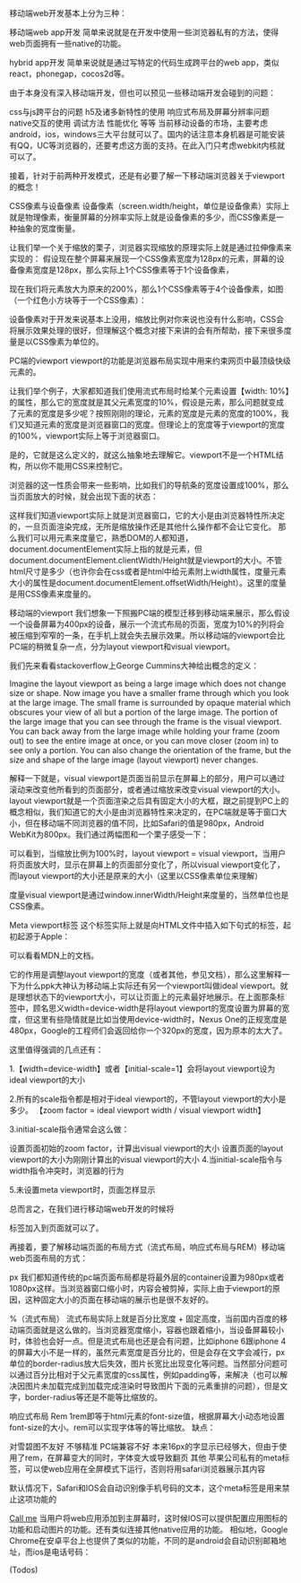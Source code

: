  

移动端web开发基本上分为三种：


移动端web app开发
简单来说就是在开发中使用一些浏览器私有的方法，使得web页面拥有一些native的功能。

hybrid app开发
简单来说就是通过写特定的代码生成跨平台的web app，类似react，phonegap，cocos2d等。

由于本身没有深入移动端开发，但也可以预见一些移动端开发会碰到的问题：

css与js跨平台的问题
h5及诸多新特性的使用
响应式布局及屏幕分辨率问题
native交互的使用
调试方法
性能优化
等等
当前移动设备的市场，主要考虑android，ios，windows三大平台就可以了。国内的话注意本身机器是可能安装有QQ，UC等浏览器的，还要考虑这方面的支持。在此入门只考虑webkit内核就可以了。

接着，针对于前两种开发模式，还是有必要了解一下移动端浏览器关于viewport的概念！

CSS像素与设备像素
设备像素（screen.width/height，单位是设备像素）实际上就是物理像素，衡量屏幕的分辨率实际上就是设备像素的多少，而CSS像素是一种抽象的宽度衡量。

让我们举一个关于缩放的栗子，浏览器实现缩放的原理实际上就是通过拉伸像素来实现的： 假设现在整个屏幕来展现一个CSS像素宽度为128px的元素，屏幕的设备像素宽度是128px，那么实际上1个CSS像素等于1个设备像素，

现在我们将元素放大为原来的200%，那么1个CSS像素等于4个设备像素，如图（一个红色小方块等于一个CSS像素）：

设备像素对于开发来说基本上没用，缩放比例对你来说也没有什么影响，CSS会将展示效果处理的很好，但理解这个概念对接下来讲的会有所帮助，接下来很多度量是以CSS像素为单位的。

PC端的viewport
viewport的功能是浏览器布局实现中用来约束网页中最顶级快级元素<html>的。

让我们举个例子，大家都知道我们使用流式布局时给某个元素设置【width: 10%】的属性，那么它的宽度就是其父元素宽度的10%，假设是<body>元素，那么问题就变成了<body>元素的宽度是多少呢？按照刚刚的理论，<body>元素的宽度是<html>元素的宽度的100%，我们又知道<html>元素的宽度是浏览器窗口的宽度。但理论上<html>的宽度等于viewport的宽度的100%，viewport实际上等于浏览器窗口。

是的，它就是这么定义的，就这么抽象地去理解它。viewport不是一个HTML结构，所以你不能用CSS来控制它。

浏览器的这一性质会带来一些影响，比如我们的导航条的宽度设置成100%，那么当页面放大的时候，就会出现下面的状态：



这样我们知道viewport实际上就是浏览器窗口，它的大小是由浏览器特性所决定的，一旦页面渲染完成，无所是缩放操作还是其他什么操作都不会让它变化。 那么我们可以用<html>元素来度量它，熟悉DOM的人都知道，document.documentElement实际上指的就是<html>元素，但document.documentElement.clientWidth/Height就是viewport的大小。不管html尺寸是多少（也许你会在css或者是html中给<html>元素附上width属性，度量<html>元素大小的属性是document.documentElement.offsetWidth/Height）。这里的度量是用CSS像素来度量的。

移动端的viewport
我们想象一下照搬PC端的模型迁移到移动端来展示，那么假设一个设备屏幕为400px的设备，展示一个流式布局的页面，宽度为10%的列将会被压缩到窄窄的一条，在手机上就会失去展示效果。所以移动端的viewport会比PC端的稍微复杂一点，分为layout viewport和visual viewport。

我们先来看看stackoverflow上George Cummins大神给出概念的定义：

Imagine the layout viewport as being a large image which does not change size or shape. Now image you have a smaller frame through which you look at the large image. The small frame is surrounded by opaque material which obscures your view of all but a portion of the large image. The portion of the large image that you can see through the frame is the visual viewport. You can back away from the large image while holding your frame (zoom out) to see the entire image at once, or you can move closer (zoom in) to see only a portion. You can also change the orientation of the frame, but the size and shape of the large image (layout viewport) never changes.

解释一下就是，visual viewport是页面当前显示在屏幕上的部分，用户可以通过滚动来改变他所看到的页面部分，或者通过缩放来改变visual viewport的大小。layout viewport就是一个页面渲染之后具有固定大小的大框，跟之前提到PC上的概念相似，我们知道它的大小是由浏览器特性来决定的，在PC端就是等于窗口大小，但在移动端不同浏览器的值不同，比如Safari的值是980px，Android WebKit为800px。我们通过两幅图和一个栗子感受一下：

 

可以看到，当缩放比例为100%时，layout viewport = visual viewport，当用户将页面放大时，显示在屏幕上的页面部分变化了，所以visual viewport变化了，而layout viewport的大小还是原来的大小（这里以CSS像素单位来理解）

度量visual viewport是通过window.innerWidth/Height来度量的，当然单位也是CSS像素。

Meta viewport标签
这个标签实际上就是向HTML文件中插入如下句式的标签，起初起源于Apple：

<meta name="viewport" content="width=device-width, initial-scale=1.0">
可以看看MDN上的文档。

它的作用是调整layout viewport的宽度（或者其他，参见文档），那么这里解释一下为什么ppk大神认为移动端上实际还有另一个viewport叫做ideal viewport。就是理想状态下的viewport大小，可以让页面上的元素最好地展示。在上面那条标签中，顾名思义width=device-width是将layout viewport的宽度设置为屏幕的宽度，但这里有些隐情就是比如当使用device-width时，Nexus One的正规宽度是480px，Google的工程师们会返回给你一个320px的宽度，因为原本的太大了。

这里值得强调的几点还有：

1.【width=device-width】或者【initial-scale=1】会将layout viewport设为ideal viewport的大小

2.所有的scale指令都是相对于ideal viewport的，不管layout viewport的大小是多少。 【zoom factor = ideal viewport width / visual viewport width】

3.initial-scale指令通常会这么做：

设置页面初始的zoom factor，计算出visual viewport的大小
设置页面的layout viewport的大小为刚刚计算出的visual viewport的大小
4.当initial-scale指令与width指令冲突时，浏览器的行为

5.未设置meta viewport时，页面怎样显示

总而言之，在我们进行移动端web开发的时候将

<meta name="viewport" content="width=device-width, initial-scale=1">
标签加入到页面就可以了。

再接着，要了解移动端页面的布局方式（流式布局，响应式布局与REM）移动端web页面布局的方式：

px
我们都知道传统的pc端页面布局都是将最外层的container设置为980px或者1080px这样。当浏览器窗口缩小时，内容会被剪掉，实际上由于viewport的原因，这种固定大小的页面在移动端的展示也是很不友好的。

%（流式布局）
流式布局实际上就是百分比宽度 + 固定高度，当前国内百度的移动端页面就是这么做的。当浏览器宽度缩小，容器也跟着缩小，当设备屏幕较小时，体验也会好一点。但是流式布局也还是会有问题，比如iphone 6跟iphone 4的屏幕大小不是一样的，虽然元素宽度是百分比的，但是会存在文字会减行，px单位的border-radius放大后失效，图片长宽比出现变化等问题。当然部分问题可以通过百分比相对于父元素宽度的css属性，例如padding等，来解决（也可以解决因图片未加载完成到加载完成渲染时导致图片下面的元素重排的问题），但是文字，border-radius等还是不能等比缩放的。

响应式布局
Rem
1rem即等于html元素的font-size值，根据屏幕大小动态地设置font-size的大小。rem可以实现字体等的等比缩放。 缺点：

对雪碧图不友好
不够精准
PC端兼容不好
本来16px的字显示已经够大，但由于使用了rem，在屏幕变大的同时，字体变大或导致翻页
其他
<meta name="apple-mobile-web-app-capable" content="yes">
苹果公司私有的meta标签，可以使web应用在全屏模式下运行，否则将用safari浏览器展示其内容

<meta name="format-detection" content="telephone=no">
默认情况下，Safari和IOS会自动识别像手机号码的文本，这个meta标签是用来禁止这项功能的

<link rel="apple-touch-icon" href="touch-icon-iphone.png">
<link rel="apple-touch-icon" sizes="76x76" href="touch-icon-ipad.png">
<link rel="apple-touch-icon" sizes="120x120" href="touch-icon-iphone-retina.png">
<link rel="apple-touch-icon" sizes="152x152" href="touch-icon-ipad-retina.png">

<link rel="apple-touch-startup-image" href="/startup.png">

<a href="tel:1-408-555-5555">Call me</a>
当用户将web应用添加到主屏幕时，这时候IOS可以提供配置应用图标的功能和启动图片的功能。还有类似连接其他native应用的功能。 相似地，Google Chrome在安卓平台上也提供了类似的功能，不同的是android会自动识别邮箱地址，而ios是电话号码：

<meta name="mobile-web-app-capable" content="yes">

<link rel="shortcut icon" sizes="196x196" href="icon-196x196.png">

<meta name="format-detection" content="email=no">
(Todos) 
